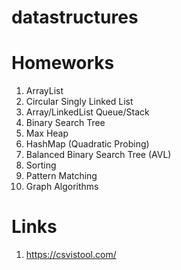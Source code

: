 # datastructures

# Homeworks
1. ArrayList
2. Circular Singly Linked List
3. Array/LinkedList Queue/Stack
4. Binary Search Tree
5. Max Heap
6. HashMap (Quadratic Probing)
7. Balanced Binary Search Tree (AVL)
8. Sorting
9. Pattern Matching
10. Graph Algorithms

# Links
1. https://csvistool.com/
